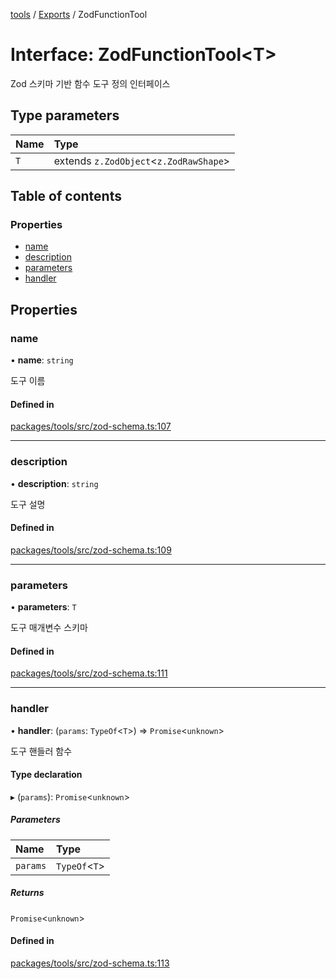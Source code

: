 <!-- 
 ⚠️  AUTO-GENERATED FILE - DO NOT EDIT MANUALLY
 This file is automatically generated by scripts/docs-generator.js
 To make changes, edit the source TypeScript files or update the generator script
-->

[tools](../../) / [Exports](../modules) / ZodFunctionTool

# Interface: ZodFunctionTool\<T\>

Zod 스키마 기반 함수 도구 정의 인터페이스

## Type parameters

| Name | Type |
| :------ | :------ |
| `T` | extends `z.ZodObject`\<`z.ZodRawShape`\> |

## Table of contents

### Properties

- [name](ZodFunctionTool#name)
- [description](ZodFunctionTool#description)
- [parameters](ZodFunctionTool#parameters)
- [handler](ZodFunctionTool#handler)

## Properties

### name

• **name**: `string`

도구 이름

#### Defined in

[packages/tools/src/zod-schema.ts:107](https://github.com/woojubb/robota/blob/c6e34b812a694c385f1812d97d6be11a99d1b8c0/packages/tools/src/zod-schema.ts#L107)

___

### description

• **description**: `string`

도구 설명

#### Defined in

[packages/tools/src/zod-schema.ts:109](https://github.com/woojubb/robota/blob/c6e34b812a694c385f1812d97d6be11a99d1b8c0/packages/tools/src/zod-schema.ts#L109)

___

### parameters

• **parameters**: `T`

도구 매개변수 스키마

#### Defined in

[packages/tools/src/zod-schema.ts:111](https://github.com/woojubb/robota/blob/c6e34b812a694c385f1812d97d6be11a99d1b8c0/packages/tools/src/zod-schema.ts#L111)

___

### handler

• **handler**: (`params`: `TypeOf`\<`T`\>) => `Promise`\<`unknown`\>

도구 핸들러 함수

#### Type declaration

▸ (`params`): `Promise`\<`unknown`\>

##### Parameters

| Name | Type |
| :------ | :------ |
| `params` | `TypeOf`\<`T`\> |

##### Returns

`Promise`\<`unknown`\>

#### Defined in

[packages/tools/src/zod-schema.ts:113](https://github.com/woojubb/robota/blob/c6e34b812a694c385f1812d97d6be11a99d1b8c0/packages/tools/src/zod-schema.ts#L113)
